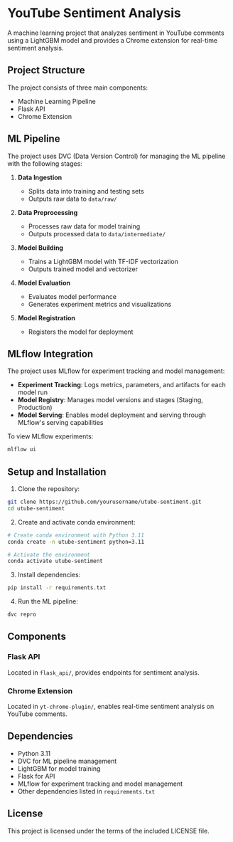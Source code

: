 # YouTube Sentiment Analysis

A machine learning project that analyzes sentiment in YouTube comments using a LightGBM model and provides a Chrome extension for real-time sentiment analysis.

## Project Structure

The project consists of three main components:
- Machine Learning Pipeline
- Flask API
- Chrome Extension

## ML Pipeline

The project uses DVC (Data Version Control) for managing the ML pipeline with the following stages:

1. **Data Ingestion**
   - Splits data into training and testing sets
   - Outputs raw data to `data/raw/`

2. **Data Preprocessing**
   - Processes raw data for model training
   - Outputs processed data to `data/intermediate/`

3. **Model Building**
   - Trains a LightGBM model with TF-IDF vectorization
   - Outputs trained model and vectorizer

4. **Model Evaluation**
   - Evaluates model performance
   - Generates experiment metrics and visualizations

5. **Model Registration**
   - Registers the model for deployment

## MLflow Integration

The project uses MLflow for experiment tracking and model management:

- **Experiment Tracking**: Logs metrics, parameters, and artifacts for each model run
- **Model Registry**: Manages model versions and stages (Staging, Production)
- **Model Serving**: Enables model deployment and serving through MLflow's serving capabilities

To view MLflow experiments:
```bash
mlflow ui
```

## Setup and Installation

1. Clone the repository:
```bash
git clone https://github.com/yourusername/utube-sentiment.git
cd utube-sentiment
```

2. Create and activate conda environment:
```bash
# Create conda environment with Python 3.11
conda create -n utube-sentiment python=3.11

# Activate the environment
conda activate utube-sentiment
```

3. Install dependencies:
```bash
pip install -r requirements.txt
```

4. Run the ML pipeline:
```bash
dvc repro
```

## Components

### Flask API
Located in `flask_api/`, provides endpoints for sentiment analysis.

### Chrome Extension
Located in `yt-chrome-plugin/`, enables real-time sentiment analysis on YouTube comments.

## Dependencies

- Python 3.11
- DVC for ML pipeline management
- LightGBM for model training
- Flask for API
- MLflow for experiment tracking and model management
- Other dependencies listed in `requirements.txt`

## License

This project is licensed under the terms of the included LICENSE file.
